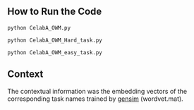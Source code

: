 
## How to Run the Code

```
python CelabA_OWM.py
```

```
python CelabA_OWM_Hard_task.py
```

```
python CelabA_OWM_easy_task.py
```


## Context
The contextual information was the embedding vectors of the corresponding task names trained by [gensim](https://radimrehurek.com/gensim/)  (wordvet.mat).

